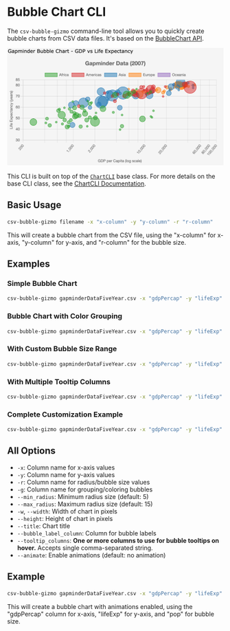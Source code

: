 # Bubble Chart CLI

The `csv-bubble-gizmo` command-line tool allows you to quickly create bubble charts from CSV data files. It's based on the [BubbleChart API](../api/bubbles.md).

![Sample Bubble Chart](../screenshots/bubblechart.png)

This CLI is built on top of the [`ChartCLI`](chartcli.md) base class. For more details on the base CLI class, see the [ChartCLI Documentation](chartcli.md).

## Basic Usage

```bash
csv-bubble-gizmo filename -x "x-column" -y "y-column" -r "r-column"
```

This will create a bubble chart from the CSV file, using the "x-column" for x-axis, "y-column" for y-axis, and "r-column" for the bubble size.

## Examples

### Simple Bubble Chart

```bash
csv-bubble-gizmo gapminderDataFiveYear.csv -x "gdpPercap" -y "lifeExp" -r "pop"
```

### Bubble Chart with Color Grouping

```bash
csv-bubble-gizmo gapminderDataFiveYear.csv -x "gdpPercap" -y "lifeExp" -r "pop" -g "continent"
```

### With Custom Bubble Size Range

```bash
csv-bubble-gizmo gapminderDataFiveYear.csv -x "gdpPercap" -y "lifeExp" -r "pop" --min_radius 3 --max_radius 20
```

### With Multiple Tooltip Columns

```bash
csv-bubble-gizmo gapminderDataFiveYear.csv -x "gdpPercap" -y "lifeExp" -r "pop" -g "continent" --tooltip_columns "country,year"
```

### Complete Customization Example

```bash
csv-bubble-gizmo gapminderDataFiveYear.csv -x "gdpPercap" -y "lifeExp" -r "pop" -g "continent" --min_radius 3 --max_radius 20 --width 800 --height 600 --title "Global Health & Wealth" --tooltip_columns country,gdpPercap,lifeExp,pop,year
```

## All Options

-   `-x`: Column name for x-axis values
-   `-y`: Column name for y-axis values
-   `-r`: Column name for radius/bubble size values
-   `-g`: Column name for grouping/coloring bubbles
-   `--min_radius`: Minimum radius size (default: 5)
-   `--max_radius`: Maximum radius size (default: 15)
-   `-w`, `--width`: Width of chart in pixels
-   `--height`: Height of chart in pixels
-   `--title`: Chart title
-   `--bubble_label_column`: Column for bubble labels
-   `--tooltip_columns`: **One or more columns to use for bubble tooltips on hover.** Accepts single comma-separated string.
-   `--animate`: Enable animations (default: no animation)

## Example

```bash
csv-bubble-gizmo gapminderDataFiveYear.csv -x "gdpPercap" -y "lifeExp" -r "pop" --animate
```

This will create a bubble chart with animations enabled, using the "gdpPercap" column for x-axis, "lifeExp" for y-axis, and "pop" for bubble size.
